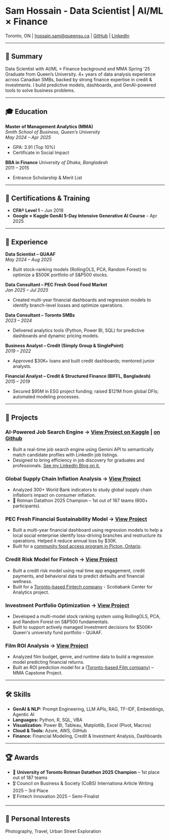 # Sam Hossain - Data Scientist | AI/ML × Finance
Toronto, ON | hossain.sam@queensu.ca | [GitHub](https://github.com/SamHossain2025) | [LinkedIn](https://www.linkedin.com/in/hossainsam)

---

## 🌟 Summary  
Data Scientist with AI/ML × Finance background and MMA Spring ’25 Graduate from Queen’s University. 4+ years of data analysis experience across Canadian SMBs, backed by strong finance expertise in credit & investments. I build predictive models, dashboards, and GenAI-powered tools to solve business problems.

---

## 🎓 Education  
**Master of Management Analytics (MMA)**  
*Smith School of Business, Queen’s University*  
*May 2024 – Apr 2025*  
- GPA: 3.91 (Top 10%)  
- Certificate in Social Impact  

**BBA in Finance** 
*University of Dhaka, Bangladesh*  
2011 – 2015 
- Entrance Scholarship & Merit List

---

## 🧠 Certifications & Training  
- **CFA® Level 1** – Jun 2018
- **Google × Kaggle GenAI 5-Day Intensive Generative AI Course** – Apr 2025

---

## 💼 Experience  

**Data Scientist – QUAAF**  
*May 2024 – Aug 2025*  
- Built stock-ranking models (RollingOLS, PCA, Random Forest) to optimize a $500K portfolio of S&P500 stocks.  

**Data Consultant – PEC Fresh Good Food Market**  
*Jan 2025 – Jul 2025*  
- Created multi-year financial dashboards and regression models to identify branch-level losses and optimize operations.

**Data Consultant – Toronto SMBs**  
*2023 – 2024*  
- Delivered analytics tools (Python, Power BI, SQL) for predictive dashboards and dynamic pricing models.  

**Business Analyst – Credit (Simply Group & SinglePoint)**  
*2019 – 2022*  
- Approved $30K+ loans and built credit dashboards; mentored junior analysts.  

**Financial Analyst – Credit & Structured Finance (BIFFL, Bangladesh)**  
*2015 – 2019*  
- Secured $95M in ESG project funding; raised $121M from global DFIs; automated modeling processes.

---

## 🚀 Projects

### AI-Powered Job Search Engine → [View Project on Kaggle](https://www.kaggle.com/code/hossainsam/ai-powered-data-scientist-job-search-engine) | [on Github](https://github.com/SamHossain2025/Job-Search-Engine)
- Built a real-time job search engine using Gemini API to semantically match candidate profiles with LinkedIn job listings. 
- Designed to bring efficiency in job discovery for graduates and professionals. [See my LinkedIn Blog on it.](https://www.linkedin.com/pulse/turning-learning-action-my-genai-capstone-project-job-hossain-mma-r3x2c/)

### Global Supply Chain Inflation Analysis → [View Project](https://github.com/SamHossain2025/Supply-Chain-Inflation-World-Bank-Data-Analysis)
- Analyzed 300+ World Bank indicators to study global supply chain inflation’s impact on consumer inflation.
- 🥇 Rotman Datathon 2025 Champion – 1st out of 187 teams (600+ participants).

### PEC Fresh Financial Sustainability Model → [View Project](https://github.com/SamHossain2025/Food-Social-Enterprise-Financial-Analysis)
- Built a multi-year financial dashboard using regression models to help a local social enterprise identify loss-driving branches and restructure its operations. Helped it reduce annual loss by $30K.
- Built for a [community food access program in Picton, Ontario](https://pelc.ca/food-market/). 

### Credit Risk Model for Fintech → [View Project](https://github.com/SamHossain2025/Credit-Score-Risk-Model)
- Built a credit risk model using real time app engagement, credit payments, and behavioral data to predict defaults and financial wellness.
- Built for a [Toronto-based Fintech company](myparachute.co) - Scotiabank Center for Analytics project.

### Investment Portfolio Optimization → [View Project](https://github.com/SamHossain2025/Investment-Portfolio-Optimization)
- Developed a multi-model stock ranking system using RollingOLS, PCA, and Random Forest on S&P500 fundamentals.
- Built to support actively managed investment decisions for $500K+ Queen's university fund portfolio - QUAAF.

### Film ROI Analysis → [View Project](https://github.com/SamHossain2025/Film-ROI-Analysis)
- Analyzed film budget, genre, and runtime data to build a regression model predicting financial returns.
- Built an ROI prediction model for a ([Toronto-based Film company](https://level.film/)) – MMA Capstone Project.

---

## 🛠️ Skills  
- **GenAI & NLP:** Prompt Engineering, LLM APIs, RAG, TF-IDF, Embeddings, Agentic AI  
- **Languages:** Python, R, SQL, VBA  
- **Visualization:** Power BI, Tableau, Matplotlib, Excel (Pivot, Macros)  
- **Cloud & Tools:** Azure, AWS, GitHub  
- **Finance:** Financial Modeling, Credit & Investment Analysis, Dashboards

---

## 🏆 Awards  
- 🥇 **University of Toronto Rotman Datathon 2025 Champion** – 1st place out of 187 teams
- 🎖️ Council on Business & Society (CoBS) Internationa Article Writing 2025 – 3rd Place
- 🎖️ Fintech Innovation 2025 – Semi-Finalist

---

## 📸 Personal Interests  
Photography, Travel, Urban Street Exploration
